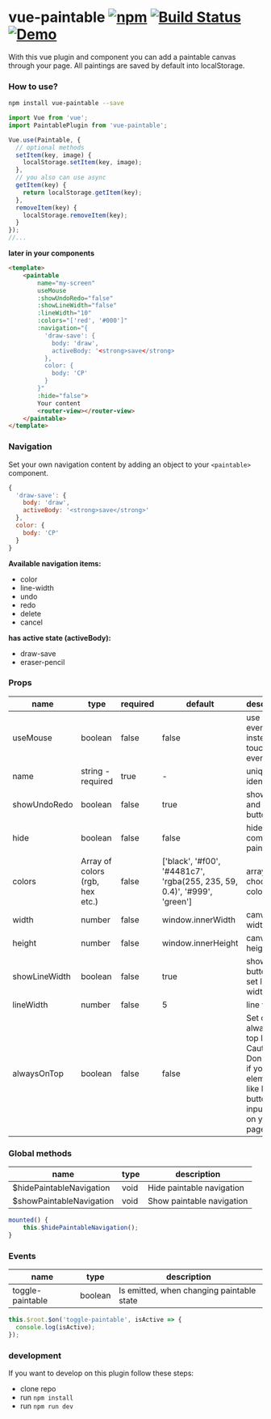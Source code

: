 # vue-paintable [![npm](https://badge.fury.io/js/vue-paintable.svg)](https://www.npmjs.com/package/vue-paintable) [![Build Status](https://travis-ci.org/ph1p/vue-paintable.svg?branch=master)](https://travis-ci.org/ph1p/vue-paintable) [![Demo](https://img.shields.io/badge/glitch-demo-fe6a73.svg)](https://vue-paintable-demo.glitch.me)

With this vue plugin and component you can add a paintable canvas through your page.
All paintings are saved by default into localStorage.

### How to use?

```bash
npm install vue-paintable --save
```

```javascript
import Vue from 'vue';
import PaintablePlugin from 'vue-paintable';

Vue.use(Paintable, {
  // optional methods
  setItem(key, image) {
    localStorage.setItem(key, image);
  },
  // you also can use async
  getItem(key) {
    return localStorage.getItem(key);
  },
  removeItem(key) {
    localStorage.removeItem(key);
  }
});
//...
```

**later in your components**

```html
<template>
    <paintable
        name="my-screen"
        useMouse
        :showUndoRedo="false"
        :showLineWidth="false"
        :lineWidth="10"
        :colors="['red', '#000']"
        :navigation="{
          'draw-save': {
            body: 'draw',
            activeBody: '<strong>save</strong>
          },
          color: {
            body: 'CP'
          }
        }"
        :hide="false">
        Your content
        <router-view></router-view>
    </paintable>
</template>
```

### Navigation

Set your own navigation content by adding an object to your `<paintable>` component.

```javascript
{
  'draw-save': {
    body: 'draw',
    activeBody: '<strong>save</strong>'
  },
  color: {
    body: 'CP'
  }
}
```

**Available navigation items:**

- color
- line-width
- undo
- redo
- delete
- cancel

**has active state (activeBody):**

- draw-save
- eraser-pencil


### Props

| name          | type                            | required | default                                                                  | description                                                                                                               |
| ------------- | ------------------------------- | -------- | ------------------------------------------------------------------------ | ------------------------------------------------------------------------------------------------------------------------- |
| useMouse      | boolean                         | false    | false                                                                    | use mouse events instead of touch events                                                                                  |
| name          | string - required               | true     | -                                                                        | unique identifier                                                                                                         |
| showUndoRedo  | boolean                         | false    | true                                                                     | show undo and redo button                                                                                                 |
| hide          | boolean                         | false    | false                                                                    | hide the complete paintable                                                                                               |
| colors        | Array of colors (rgb, hex etc.) | false    | ['black', '#f00', '#4481c7', 'rgba(255, 235, 59, 0.4)', '#999', 'green'] | array of choosable colors                                                                                                 |
| width         | number                          | false    | window.innerWidth                                                        | canvas width                                                                                                              |
| height        | number                          | false    | window.innerHeight                                                       | canvas height                                                                                                             |
| showLineWidth | boolean                         | false    | true                                                                     | show button to set line width                                                                                             |
| lineWidth     | number                          | false    | 5                                                                        | line width                                                                                                                |
| alwaysOnTop   | boolean                         | false    | false                                                                    | Set canvas always as top layer. Caution! Don't this, if you've elements like links, buttons or input fields on your page. |


### Global methods

| name                     | type | description               |
| ------------------------ | ---- | ------------------------- |
| $hidePaintableNavigation | void | Hide paintable navigation |
| $showPaintableNavigation | void | Show paintable navigation |

```javascript
mounted() {
    this.$hidePaintableNavigation();
}
```


### Events

| name                    | type    | description                               |
| ----------------------- | ------- | ----------------------------------------- |
| toggle-paintable | boolean | Is emitted, when changing paintable state |

```javascript
this.$root.$on('toggle-paintable', isActive => {
  console.log(isActive);
});
```


### development

If you want to develop on this plugin follow these steps:

- clone repo
- run `npm install`
- run `npm run dev`